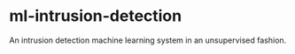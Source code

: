 # ml-intrusion-detection
An intrusion detection machine learning system in an unsupervised fashion.
